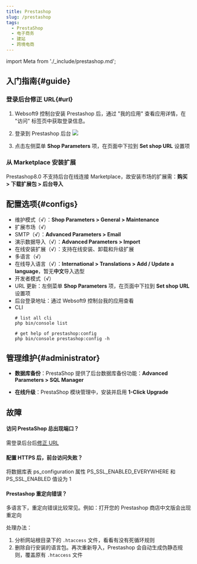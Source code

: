 ```yaml
---
title: Prestashop
slug: /prestashop
tags:
  - PrestaShop
  - 电子商务
  - 建站
  - 跨境电商
---
```


import Meta from './_include/prestashop.md';

<Meta name="meta" />

## 入门指南{#guide}

### 登录后台修正 URL{#url}

1. Websoft9 控制台安装 Prestashop 后，通过 "我的应用" 查看应用详情，在 "访问" 标签页中获取登录信息。 

2. 登录到 Prestashop 后台
   ![](./assets/prestashop-backend-websoft9.png)

3. 点击左侧菜单 **Shop Parameters** 项，在页面中下拉到 **Set shop URL** 设置项

### 从 Marketplace 安装扩展

Prestashop8.0 不支持后台在线连接 Marketplace，故安装市场的扩展需：**购买 > 下载扩展包 > 后台导入**

## 配置选项{#configs}

- 维护模式（√）：**Shop Parameters > General > Maintenance**
- 扩展市场（√）
- SMTP（√）：**Advanced Parameters > Email**
- 演示数据导入（√）：**Advanced Parameters > Import**
- 在线安装扩展（√）：支持在线安装、卸载和升级扩展
- 多语言（√）
- 在线导入语言（√）：**International > Translations > Add / Update a language**，暂无**中文**导入选型
- 开发者模式（√）
- URL 更新：左侧菜单 **Shop Parameters** 项，在页面中下拉到 **Set shop URL** 设置项
- 后台登录地址：通过 Websoft9 控制台我的应用查看
- CLI
  ```
  # list all cli
  php bin/console list

  # get help of prestashop:config
  php bin/console prestashop:config -h
  ```

## 管理维护{#administrator}
     
- **数据库备份**：PrestaShop 提供了后台数据库备份功能：**Advanced Parameters > SQL Manager**

- **在线升级**：PrestaShop 模块管理中，安装并启用 **1-Click Upgrade**


## 故障

#### 访问 PrestaShop 总出现端口？

需登录后台后[修正 URL](#url)

#### 配置 HTTPS 后，前台访问失败？ 

将数据库表 ps_configuration 属性 PS_SSL_ENABLED_EVERYWHERE 和 PS_SSL_ENABLED 值设为 1

#### Prestashop 重定向错误？

多语言下，重定向错误比较常见。例如：打开您的 Prestashop 商店中文版会出现重定向

处理办法：

1. 分析网站根目录下的 `.htaccess` 文件，看看有没有死循环规则
2. 删除自行安装的语言包。再次重新导入，Prestashop 会自动生成伪静态规则，覆盖原有 `.htaccess` 文件
